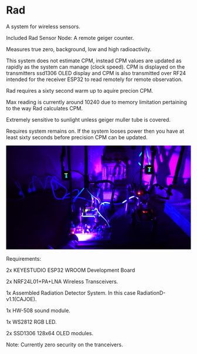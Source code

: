 # Rad

A system for wireless sensors.

Included Rad Sensor Node:
  A remote geiger counter.
  
  Measures true zero, background, low and high radioactivity.
  
  This system does not estimate CPM, instead CPM values are updated as rapidly as the system can manage (clock speed).
  CPM is displayed on the transmitters ssd1306 OLED display and CPM is also transmitted over RF24 intended for the
  receiver ESP32 to read remotely for remote observation.
  
  Rad requires a sixty second warm up to aquire precion CPM.
  
  Max reading is currently around 10240 due to memory limitation pertaining to the way Rad calculates CPM.
  
  Extremely sensitive to sunlight unless geiger muller tube is covered. 
  
  Requires system remains on. If the system looses power then you have at least sixty seconds before precision CPM can
  be updated.


![plot](./resources/Rad.jpg)


Requirements:

2x KEYESTUDIO ESP32 WROOM Development Board

2x NRF24L01+PA+LNA Wireless Transceivers.

1x Assembled Radiation Detector System. In this case RadiationD-v1.1(CAJOE).

1x HW-508 sound module.

1x WS2812 RGB LED.

2x SSD1306 128x64 OLED modules.


Note: Currently zero security on the tranceivers.
